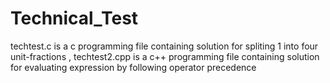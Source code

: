 # Technical_Test

techtest.c is a c programming file containing solution for spliting 1 into four unit-fractions ,
techtest2.cpp is a c++ programming file containing solution for evaluating expression by following operator precedence
